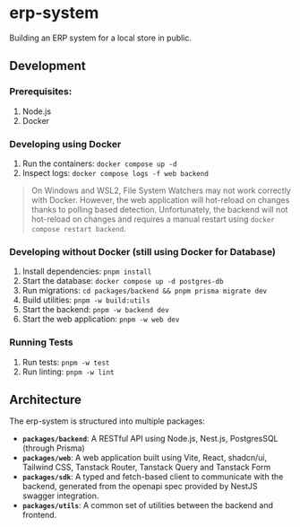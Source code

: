 # erp-system

Building an ERP system for a local store in public.

## Development

### Prerequisites:

1. Node.js
2. Docker

### Developing using Docker

1. Run the containers: `docker compose up -d`
2. Inspect logs: `docker compose logs -f web backend`

> On Windows and WSL2, File System Watchers may not work correctly with Docker.
> However, the web application will hot-reload on changes thanks to polling based detection.
> Unfortunately, the backend will not hot-reload on changes and requires a manual restart using `docker compose restart backend`.

### Developing without Docker (still using Docker for Database)

1. Install dependencies: `pnpm install`
2. Start the database: `docker compose up -d postgres-db`
3. Run migrations: `cd packages/backend && pnpm prisma migrate dev`
4. Build utilities: `pnpm -w build:utils`
5. Start the backend: `pnpm -w backend dev`
6. Start the web application: `pnpm -w web dev`

### Running Tests

1. Run tests: `pnpm -w test`
2. Run linting: `pnpm -w lint`

## Architecture

The erp-system is structured into multiple packages:

- **`packages/backend`**: A RESTful API using Node.js, Nest.js, PostgresSQL (through Prisma)
- **`packages/web`**: A web application built using Vite, React, shadcn/ui, Tailwind CSS, Tanstack Router, Tanstack Query and Tanstack Form
- **`packages/sdk`**: A typed and fetch-based client to communicate with the backend, generated from the openapi spec provided by NestJS swagger integration.
- **`packages/utils`**: A common set of utilities between the backend and frontend.
